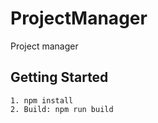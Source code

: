 # ProjectManager

Project manager

## Getting Started

```
1. npm install
2. Build: npm run build

```
